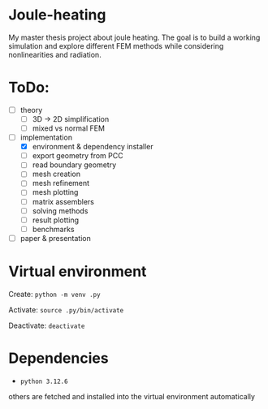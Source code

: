# Joule-heating

My master thesis project about joule heating. The goal is to build a working simulation and
explore different FEM methods while considering nonlinearities and radiation.

# ToDo:

- [ ] theory
  - [ ] 3D -> 2D simplification
  - [ ] mixed vs normal FEM
- [ ] implementation
  - [x] environment & dependency installer
  - [ ] export geometry from PCC
  - [ ] read boundary geometry
  - [ ] mesh creation
  - [ ] mesh refinement
  - [ ] mesh plotting
  - [ ] matrix assemblers
  - [ ] solving methods
  - [ ] result plotting
  - [ ] benchmarks
- [ ] paper & presentation

# Virtual environment

Create: `python -m venv .py`

Activate: `source .py/bin/activate`

Deactivate: `deactivate`

# Dependencies

- `python 3.12.6`

others are fetched and installed into the virtual environment automatically
